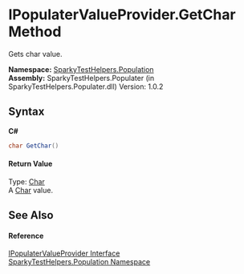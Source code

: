 # IPopulaterValueProvider.GetChar Method 
 

Gets char value.

**Namespace:**&nbsp;<a href="N_SparkyTestHelpers_Population.md">SparkyTestHelpers.Population</a><br />**Assembly:**&nbsp;SparkyTestHelpers.Populater (in SparkyTestHelpers.Populater.dll) Version: 1.0.2

## Syntax

**C#**<br />
``` C#
char GetChar()
```


#### Return Value
Type: <a href="http://msdn2.microsoft.com/en-us/library/k493b04s" target="_blank">Char</a><br />A <a href="http://msdn2.microsoft.com/en-us/library/k493b04s" target="_blank">Char</a> value.

## See Also


#### Reference
<a href="T_SparkyTestHelpers_Population_IPopulaterValueProvider.md">IPopulaterValueProvider Interface</a><br /><a href="N_SparkyTestHelpers_Population.md">SparkyTestHelpers.Population Namespace</a><br />